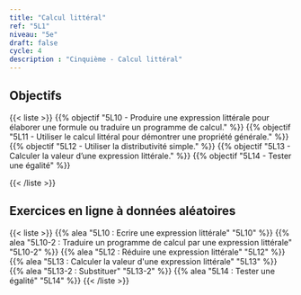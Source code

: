 ```yaml
---
title: "Calcul littéral"
ref: "5L1"
niveau: "5e"
draft: false
cycle: 4
description : "Cinquième - Calcul littéral"
---
```



<h2 class="ui horizontal divider header">Objectifs</h2>

{{< liste >}}
	{{% objectif "5L10 - Produire une expression littérale pour élaborer une formule ou traduire un programme de calcul." %}}
	{{% objectif "5L11 - Utiliser le calcul littéral pour démontrer une propriété générale." %}}
	{{% objectif "5L12 - Utiliser la distributivité simple." %}}
	{{% objectif "5L13 - Calculer la valeur d’une expression littérale." %}}
	{{% objectif "5L14 - Tester une égalité" %}}
	
{{< /liste >}}

<div class="ui hidden divider"></div>
<div class="ui hidden divider"></div>

 <h2 class="ui horizontal divider header">Exercices en ligne à données aléatoires</h2>

{{< liste >}}
	{{% alea "5L10 : Ecrire une expression littérale" "5L10" %}}
	{{% alea "5L10-2 : Traduire un programme de calcul par une expression littérale" "5L10-2" %}}
	{{% alea "5L12 : Réduire une expression littérale" "5L12" %}}
	{{% alea "5L13 : Calculer la valeur d'une expression littérale" "5L13" %}}
	{{% alea "5L13-2 : Substituer" "5L13-2" %}}
	{{% alea "5L14 : Tester une égalité" "5L14" %}}
{{< /liste >}}

<div class="ui hidden divider"></div>
<div class="ui hidden divider"></div>
<!--
<h2 class="ui horizontal divider header">Compléments numériques</h2>
{{< liste >}}
	{{% youtube "N10 : Le système de numération décimal (vidéo de Jean-Yves Labouche)" "UudfsVP17Jk" %}}
	{{% youtube "N12 : Multiplier un entier par 100 (vidéo de Christophe Bringard)" "LR_ZwBNZVmg" %}}
	{{% url "N12 : Glisse-nombre - Multiplier ou diviser par 10, 100 ou 1 000 (outil développé par Arnaud Durand)" "https://mathix.org/glisse-nombre/index.html" %}}
	{{% url "Polypad (manipuler les fractions)" "https://mathigon.org/polypad" %}}
{{< /liste >}}
<div class="ui hidden divider"></div>
<div class="ui hidden divider"></div>
<h2 class="ui horizontal divider header">Corrections</h2>
{{< liste >}}
	{{% pdf-corr "Mise en route N1 : Numérations et fractions" 6N1 %}}
	{{% pdf-corr "Entrainement N10 : Connaitre le système décimal" "6N10" %}}
	{{% pdf-corr "Entrainement N11 : Comparer, ranger, encadrer, repérer des grands nombres entiers" "6N11" %}}
	{{% pdf-corr "Entrainement N12-N13 : Multiplier un entier par 10, 100, 1 000 et convertir (déca à kilo)" "6N12-N13" %}}
	{{% pdf-corr "Entrainement N12-N13 BIS : Multiplier un entier par 10, 100, 1 000 et convertir (déca à kilo)" "6N12-N13v2" %}}
	{{% pdf-corr "Entrainement N12-N13 TER : Multiplier un entier par 10, 100, 1 000 et convertir (déca à kilo)" "6N12-N13v3" %}}
	{{% pdf-corr "Entrainement N14 : Comprendre et utiliser la notion de fraction dans des cas simples." "6N14" %}}
{{< /liste >}}
 -->

